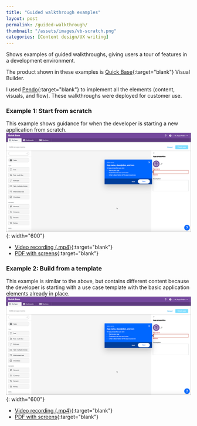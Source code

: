 ```yaml
---
title: "Guided walkthrough examples"
layout: post
permalink: /guided-walkthrough/
thumbnail: "/assets/images/vb-scratch.png"
categories: [Content design/UX writing]
---
```

Shows examples of guided walkthroughs, giving users a tour of features in a development environment.

The product shown in these examples is [Quick Base](https://www.quickbase.com){:target="blank"} Visual Builder.

I used [Pendo](https://pendo.io){:target="blank"} to implement all the elements (content, visuals, and flow). These walkthroughs were deployed for customer use.

### Example 1: Start from scratch
This example shows guidance for when the developer is starting a new application from scratch.
![](/assets/images/vb-scratch.png){: width="600"}

- [Video recording (.mp4)](/assets/videos/visual-builder-tour-startfromscratch.mp4){:target="blank"}
- [PDF with screens](/assets/pdf/visual-builder-tour-startfromscratch.pdf){:target="blank"}

### Example 2: Build from a template
This example is similar to the above, but contains different content because the developer is starting with a use case template with the basic application elements already in place.
![](/assets/images/vb-scratch.png){: width="600"}

- [Video recording (.mp4)](/assets/videos/visual-builder-tour-build-from-template.mp4){:target="blank"}
- [PDF with screens](/assets/pdf/visual-builder-tour-build-from-template.pdf){:target="blank"}

